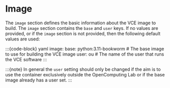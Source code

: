 # Image

The `image` section defines the basic information about the VCE image to build. The `image` section contains the
`base` and `user` keys. If no values are provided, or if the `image` section is not provided, then the following
default values are used:

:::{code-block} yaml
image:
  base: python:3.11-bookworm  # The base image to use for building the VCE image
  user: ou                    # The name of the user that runs the VCE software
:::

:::{note}
In general the `user` setting should only be changed if the aim is to use the container exclusively outside the
OpenComputing Lab or if the base image already has a user set.
:::

